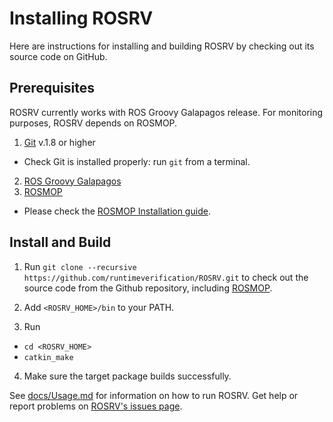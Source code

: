 # Installing ROSRV

Here are instructions for installing and building ROSRV by checking out its 
source code on GitHub.

## Prerequisites

ROSRV currently works with ROS Groovy Galapagos release. For monitoring 
purposes, ROSRV depends on ROSMOP.

1. [Git](http://git-scm.com/book/en/Getting-Started-Installing-Git)
v.1.8 or higher
 * Check Git is installed properly: run `git` from a terminal.
2. [ROS Groovy Galapagos](http://wiki.ros.org/groovy)
3. [ROSMOP](http://fsl.cs.illinois.edu/index.php/ROSMOP)
 * Please check the [ROSMOP Installation guide](rosmop/INSTALL.md).

## Install and Build

1. Run `git clone --recursive https://github.com/runtimeverification/ROSRV.git` 
to check out the source code from the Github repository, including 
[ROSMOP](https://github.com/runtimeverification/rosmop).

2. Add `<ROSRV_HOME>/bin` to your PATH.

3. Run 
 * `cd <ROSRV_HOME>`
 * `catkin_make`

4. Make sure the target package builds successfully.

See [docs/Usage.md](docs/Usage.md) for information on how to run ROSRV.
Get help or report problems on
[ROSRV's issues page](https://github.com/runtimeverification/ROSRV/issues).
